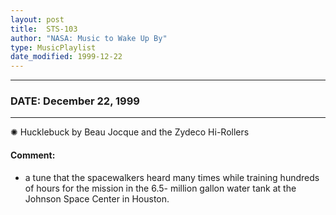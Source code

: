 ```yaml
---
layout: post
title:  STS-103
author: "NASA: Music to Wake Up By"
type: MusicPlaylist
date_modified: 1999-12-22
---
```


----
### DATE: December 22, 1999
----
✺ Hucklebuck by Beau Jocque and the Zydeco Hi-Rollers

#### Comment:
* a tune that the spacewalkers heard many times while training hundreds of hours for the mission in the 6.5- million gallon water tank at the Johnson Space Center in Houston.
